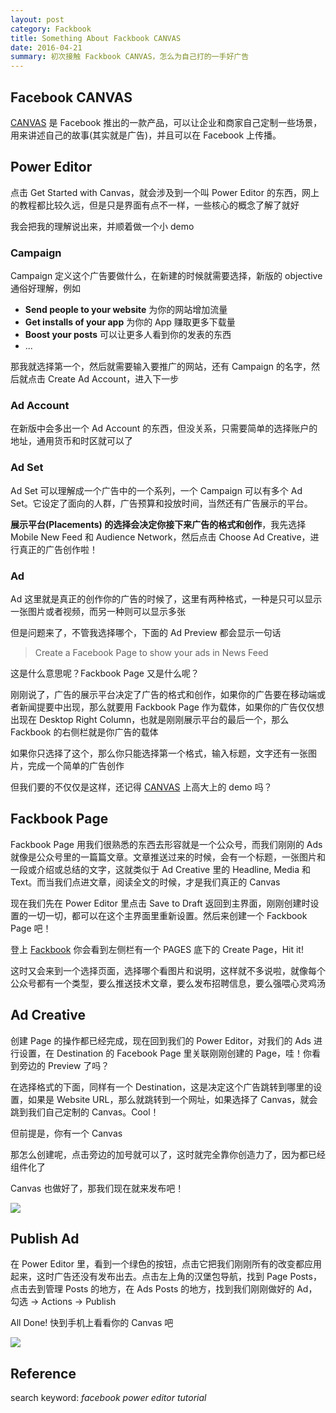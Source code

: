 ```yaml
---
layout: post
category: Fackbook
title: Something About Fackbook CANVAS
date: 2016-04-21
summary: 初次接触 Fackbook CANVAS，怎么为自己打的一手好广告
---
```


## Facebook CANVAS

[CANVAS](https://canvas.facebook.com/) 是 Facebook 推出的一款产品，可以让企业和商家自己定制一些场景，用来讲述自己的故事(其实就是广告)，并且可以在 Facebook 上传播。

## Power Editor

点击 Get Started with Canvas，就会涉及到一个叫 Power Editor 的东西，网上的教程都比较久远，但是只是界面有点不一样，一些核心的概念了解了就好

我会把我的理解说出来，并顺着做一个小 demo

### Campaign

Campaign 定义这个广告要做什么，在新建的时候就需要选择，新版的 objective 通俗好理解，例如

- **Send people to your website** 为你的网站增加流量
- **Get installs of your app** 为你的 App 赚取更多下载量
- **Boost your posts** 可以让更多人看到你的发表的东西
- ...

那我就选择第一个，然后就需要输入要推广的网站，还有 Campaign 的名字，然后就点击 Create Ad Account，进入下一步

### Ad Account

在新版中会多出一个 Ad Account 的东西，但没关系，只需要简单的选择账户的地址，通用货币和时区就可以了

### Ad Set

Ad Set 可以理解成一个广告中的一个系列，一个 Campaign 可以有多个 Ad Set。它设定了面向的人群，广告预算和投放时间，当然还有广告展示的平台。

**展示平台(Placements) 的选择会决定你接下来广告的格式和创作**，我先选择 Mobile New Feed 和 Audience Network，然后点击 Choose Ad Creative，进行真正的广告创作啦！

### Ad

Ad 这里就是真正的创作你的广告的时候了，这里有两种格式，一种是只可以显示一张图片或者视频，而另一种则可以显示多张

但是问题来了，不管我选择哪个，下面的 Ad Preview 都会显示一句话

> Create a Facebook Page to show your ads in News Feed

这是什么意思呢？Fackbook Page 又是什么呢？

刚刚说了，广告的展示平台决定了广告的格式和创作，如果你的广告要在移动端或者新闻提要中出现，那么就要用 Fackbook Page 作为载体，如果你的广告仅仅想出现在 Desktop Right Column，也就是刚刚展示平台的最后一个，那么 Fackbook 的右侧栏就是你广告的载体

如果你只选择了这个，那么你只能选择第一个格式，输入标题，文字还有一张图片，完成一个简单的广告创作

但我们要的不仅仅是这样，还记得 [CANVAS](https://canvas.facebook.com/) 上高大上的 demo 吗？

## Fackbook Page

Fackbook Page 用我们很熟悉的东西去形容就是一个公众号，而我们刚刚的 Ads 就像是公众号里的一篇篇文章。文章推送过来的时候，会有一个标题，一张图片和一段或介绍或总结的文字，这就类似于 Ad Creative 里的 Headline, Media 和 Text。而当我们点进文章，阅读全文的时候，才是我们真正的 Canvas

现在我们先在 Power Editor 里点击 Save to Draft 返回到主界面，刚刚创建时设置的一切一切，都可以在这个主界面里重新设置。然后来创建一个 Fackbook Page 吧！

登上 [Fackbook](https://www.facebook.com/) 你会看到左侧栏有一个 PAGES 底下的 Create Page，Hit it!

这时又会来到一个选择页面，选择哪个看图片和说明，这样就不多说啦，就像每个公众号都有一个类型，要么推送技术文章，要么发布招聘信息，要么强喂心灵鸡汤

## Ad Creative

创建 Page 的操作都已经完成，现在回到我们的 Power Editor，对我们的 Ads 进行设置，在 Destination 的 Facebook Page 里关联刚刚创建的 Page，哇！你看到旁边的 Preview 了吗？

在选择格式的下面，同样有一个 Destination，这是决定这个广告跳转到哪里的设置，如果是 Website URL，那么就跳转到一个网址，如果选择了 Canvas，就会跳到我们自己定制的 Canvas。Cool！

但前提是，你有一个 Canvas

那怎么创建呢，点击旁边的加号就可以了，这时就完全靠你创造力了，因为都已经组件化了

Canvas 也做好了，那我们现在就来发布吧！

![](http://ww4.sinaimg.cn/large/7988751agw1f33bzyz52sj20900awwfd.jpg)

## Publish Ad

在 Power Editor 里，看到一个绿色的按钮，点击它把我们刚刚所有的改变都应用起来，这时广告还没有发布出去。点击左上角的汉堡包导航，找到 Page Posts，点击去到管理 Posts 的地方，在 Ads Posts 的地方，找到我们刚刚做好的 Ad，勾选 -> Actions -> Publish

All Done! 快到手机上看看你的 Canvas 吧

![](http://ww1.sinaimg.cn/large/7988751agw1f33d61lrf2j20900xgwg1.jpg)

## Reference

search keyword: *facebook power editor tutorial*
